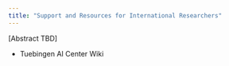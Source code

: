 ```yaml
---
title: "Support and Resources for International Researchers"
---
```


[Abstract TBD]

- Tuebingen AI Center Wiki
